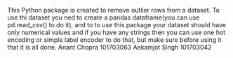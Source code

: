 ﻿This Python package is created to remove outlier rows from a dataset.
To use thi dataset you ned to create a pandas dataframe(you can use 
pd.read_csv() to do it), and to to use this package your dataset
should have only numerical values and if you have any strings
then you can use one hot encoding or simple label encoder to do that,
but make sure before using it that it is all done.
Anant Chopra 101703063
Aekamjot Singh 101703042
